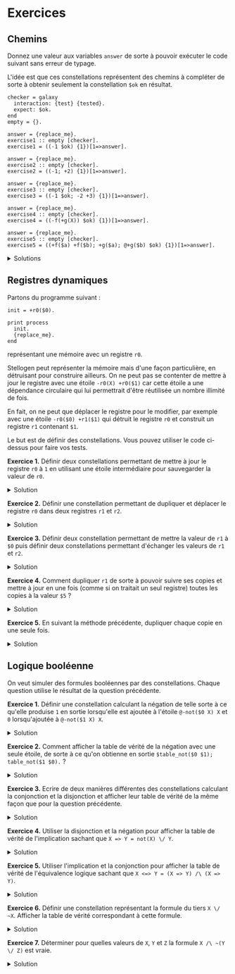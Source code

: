 # Exercices

## Chemins

Donnez une valeur aux variables `answer` de sorte à pouvoir exécuter
le code suivant sans erreur de typage.

L'idée est que ces constellations représentent des chemins à compléter de sorte
à obtenir seulement la constellation `$ok` en résultat.

```
checker = galaxy
  interaction: {test} {tested}.
  expect: $ok.
end
empty = {}.

answer = {replace_me}.
exercise1 :: empty [checker].
exercise1 = ((-1 $ok) {1})[1=>answer].

answer = {replace_me}.
exercise2 :: empty [checker].
exercise2 = ((-1; +2) {1})[1=>answer].

answer = {replace_me}.
exercise3 :: empty [checker].
exercise3 = ((-1 $ok; -2 +3) {1})[1=>answer].

answer = {replace_me}.
exercise4 :: empty [checker].
exercise4 = ((-f(+g(X)) $ok) {1})[1=>answer].

answer = {replace_me}.
exercise5 :: empty [checker].
exercise5 = ((+f($a) +f($b); +g($a); @+g($b) $ok) {1})[1=>answer].
```

<details>
  <summary>Solutions</summary>
<pre>
<code>

checker = galaxy
  interaction: {test} {tested}.
  expect: $ok.
end
empty = {}.

answer = +1.
exercise1 :: empty [checker]
exercise1 = ((-1 $ok) {1})[1=>answer].

answer = +1 -2 $ok.
exercise2 :: empty [checker]
exercise2 = ((-1; +2) {1})[1=>answer].

answer = +1 +2; -3.
exercise3 :: empty [checker]
exercise3 = ((-1 $ok; -2 +3) {1})[1=>answer].

answer = +f(-g(X)).
exercise4 :: empty [checker]
exercise4 = ((-f(+g(X)) $ok) {1})[1=>answer].

answer = -f($a); -f($b) -g($a) -g($b).
exercise5 :: empty [checker]
exercise5 = ((+f($a) +f($b); +g($a); @+g($b) $ok) {1})[1 => answer].

</code>
</pre>
</details>

## Registres dynamiques

Partons du programme suivant :

```
init = +r0($0).

print process
  init.
  {replace_me}.
end
```

représentant une mémoire avec un registre `r0`.

Stellogen peut représenter la mémoire mais d'une façon particulière, en
détruisant pour construire ailleurs.
On ne peut pas se contenter de mettre à jour le registre avec une étoile
`-r0(X) +r0($1)` car cette étoile a une dépendance circulaire qui lui
permettrait d'être réutilisée un nombre illimité de fois.

En fait, on ne peut que déplacer le registre pour le modifier, par exemple avec
une étoile `-r0($0) +r1($1)` qui détruit le registre `r0` et construit un
registre `r1` contenant `$1`.

Le but est de définir des constellations. Vous pouvez utiliser le code ci-dessus
pour faire vos tests.

**Exercice 1.** Définir deux constellations permettant de mettre à jour le
registre `r0` à `1` en utilisant une étoile intermédiaire pour sauvegarder la
valeur de `r0`.

<details>
  <summary>Solution</summary>
<pre>
<code>-r0(X) +tmp0(X).
-tmp0(X) +r0($1).
</code>
</pre>
</details>

**Exercice 2.** Définir une constellation permettant de dupliquer et déplacer
le registre `r0` dans deux registres `r1` et `r2`.

<details>
  <summary>Solution</summary>
<pre>
<code>-r0(X) +r1(X);
-r0(X) +r2(X).
</code>
</pre>
</details>

**Exercice 3.** Définir deux constellation permettant de mettre la valeur de
`r1` à `$0` puis définir deux constellations permettant d'échanger les valeurs
de `r1` et `r2`.

<details>
  <summary>Solution</summary>
<pre>
<code>-r1(X) +tmp0(X).
-tmp0(X) +r1($0).
-r1(X) +s1(X); -r2(X) +s2(X).
-s1(X) +r2(X); -s2(X) +r1(X).
</code>
</pre>
</details>

**Exercice 4.** Comment dupliquer `r1` de sorte à pouvoir suivre ses copies et
mettre à jour en une fois (comme si on traitait un seul registre) toutes les
copies à la valeur `$5` ?

<details>
  <summary>Solution</summary>
<pre>
<code>-r1(X) +r1($l X);
-r1(X) +r1($r X).
-r1(A X) +tmp0(A X).
-tmp0(A X) +r1(A $5).
</code>
</pre>
</details>

**Exercice 5.** En suivant la méthode précédente, dupliquer chaque copie en une
seule fois.

<details>
  <summary>Solution</summary>
<pre>
<code>-r1(A X) +r1($l A X);
-r1(A X) +r1($r A X).
</code>
</pre>
</details>

## Logique booléenne

On veut simuler des formules booléennes  par des constellations. Chaque
question utilise le résultat de la question précédente.

**Exercice 1.** Définir une constellation calculant la négation de telle sorte
à ce qu'elle produise `1` en sortie lorsqu'elle est ajoutée à l'étoile
`@-not($0 X) X` et `0` lorsqu'ajoutée à `@-not($1 X) X`.

<details>
  <summary>Solution</summary>
<pre>
<code>not = +not($0 $1); +not($1 $0).
</code>
</pre>
</details>

**Exercice 2.** Comment afficher la table de vérité de la négation avec une
seule étoile, de sorte à ce qu'on obtienne en sortie
`$table_not($0 $1); table_not($1 $0).` ?

<details>
  <summary>Solution</summary>
<pre>
<code>print @-not(X Y) $table_not(X Y).
</code>
</pre>
</details>

**Exercice 3.** Ecrire de deux manières différentes des constellations calculant
la conjonction et la disjonction et afficher leur table de vérité de la même
façon que pour la question précédente.

<details>
  <summary>Solution</summary>
<pre>
<code>

and = +and($0 $0 $0); +and($0 $1 $0); +and($1 $0 $0); +and($1 $1 $1).
or  = +or($0 $0 $0); +or($0 $1 $1); +or($1 $0 $1); +or($1 $1 $1).

and2 = +and2($0 X $0); +and2($1 X X).
or2  = +or2($0 X X); +or2($1 X $1).

print @-and(X Y R) $table_and(X Y R).
print @-or(X Y R) $table_or(X Y R).
print @-and2(X Y R) $table_and2(X Y R).
print @-or2(X Y R) $table_or2(X Y R).

</code>
</pre>
</details>

**Exercice 4.** Utiliser la disjonction et la négation pour afficher la table
de vérité de l'implication sachant que `X => Y = not(X) \/ Y`.

<details>
  <summary>Solution</summary>
<pre>
<code>

impl  = -not(X Y) -or(Y Z R) +impl(X Z R).
impl2 = -not(X Y) -or2(Y Z R) +impl2(X Z R).

print @-impl(X Y R) $table_impl(X Y R).
print @-impl2(X Y R) $table_impl2(X Y R).

</code>
</pre>
</details>

**Exercice 5.** Utiliser l'implication et la conjonction pour afficher la table
de vérité de l'équivalence logique sachant que `X <=> Y = (X => Y) /\ (X => Y)`.

<details>
  <summary>Solution</summary>
<pre>
<code>

eqq  = -impl(X Y R1) -impl(Y X R2) -and(R1 R2 R) +eqq(X Y R).
eqq2 = -impl2(X Y R1) -impl2(Y X R2) -and2(R1 R2 R) +eqq2(X Y R).

table_eqq  = @-eqq(X Y R) $table_eqq(X Y R).
table_eqq2 = @-eqq2(X Y R) $table_eqq2(X Y R).

</code>
</pre>
</details>

**Exercice 6.** Définir une constellation représentant la formule du tiers
`X \/ ~X`. Afficher la table de vérité correspondant à cette formule.

<details>
  <summary>Solution</summary>
<pre>
<code>

ex = -not(X R1) -or(R1 X R2) +ex(X R2).
print -ex(X R) $table_ex(X R).

</code>
</pre>
</details>

**Exercice 7.** Déterminer pour quelles valeurs de `X`, `Y` et `Z` la formule
`X /\ ~(Y \/ Z)` est vraie.

<details>
  <summary>Solution</summary>
<pre>
<code>print -or(Y Z R1) -not(R1 R2) -and(X R2 1) $x(X) $y(Y) $z(Z).
</code>
</pre>
</details>
